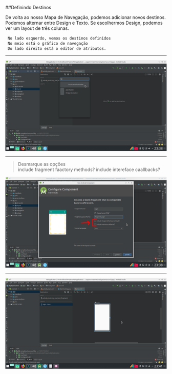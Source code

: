 ##Definindo Destinos

De volta ao nosso Mapa de Navegação, podemos adicionar novos destinos. Podemos alternar entre Design e Texto. Se escolhermos Design, podemos ver um layout de três colunas.

     No lado esquerdo, vemos os destinos definidos
     No meio está o gráfico de navegação
     Do lado direito está o editor de atributos.
 
 --------------------- 
 ![nfragment](https://raw.githubusercontent.com/gleisonnanet/Android-Jetpack-passo-a-passo/master/IMG/10.png  "nfragment")
 
 ---------------------   
 >Desmarque as opções  
 	include fragment faactory methods?
 	include intereface caallbacks?
 	
 	
![configurecomponent](https://raw.githubusercontent.com/gleisonnanet/Android-Jetpack-passo-a-passo/master/IMG/11.png  "configurecomponent")

 ---------------------  
![configurecomponent](https://raw.githubusercontent.com/gleisonnanet/Android-Jetpack-passo-a-passo/master/IMG/12.png  "configurecomponent") 